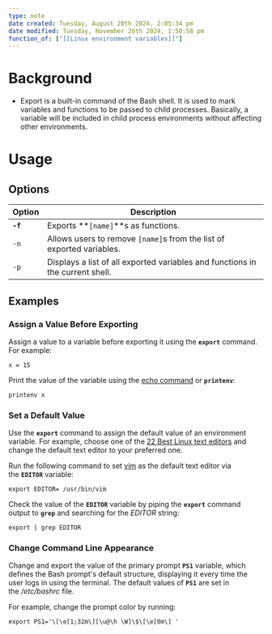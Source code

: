 ```yaml
---
type: note
date created: Tuesday, August 20th 2024, 2:05:34 pm
date modified: Tuesday, November 26th 2024, 1:50:58 pm
function_of: ["[[Linux environment variables]]"]
---
```

# Background
- Export is a built-in command of the Bash shell. It is used to mark variables and functions to be passed to child processes. Basically, a variable will be included in child process environments without affecting other environments.

# Usage
## Options

|Option|Description|
|---|---|
|**`-f`**|Exports **`[name]`**s as functions.|
|`-n` | Allows users to remove `[name]`s from the list of exported variables.|
|`-p`|Displays a list of all exported variables and functions in the current shell.|

## Examples


### Assign a Value Before Exporting

Assign a value to a variable before exporting it using the **`export`** command. For example:

```
x = 15
```


Print the value of the variable using the [echo command](https://phoenixnap.com/kb/echo-command-linux) or **`printenv`**:

```
printenv x
```

### Set a Default Value

Use the **`export`** command to assign the default value of an environment variable. For example, choose one of the [22 Best Linux text editors](https://phoenixnap.com/kb/best-linux-text-editors-for-coding) and change the default text editor to your preferred one.

Run the following command to set [vim](https://phoenixnap.com/kb/vim-commands-cheat-sheet) as the default text editor via the **`EDITOR`** variable:

```
export EDITOR= /usr/bin/vim
```

Check the value of the **`EDITOR`** variable by piping the **`export`** command output to **`grep`** and searching for the _EDITOR_ string:

```
export | grep EDITOR
```

### Change Command Line Appearance

Change and export the value of the primary prompt **`PS1`** variable, which defines the Bash prompt's default structure, displaying it every time the user logs in using the terminal. The default values of **`PS1`** are set in the _/etc/bashrc_ file.

For example, change the prompt color by running:

```
export PS1='\[\e[1;32m\][\u@\h \W]\$\[\e[0m\] '
```